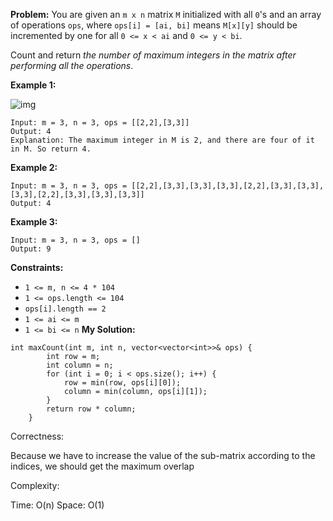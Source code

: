 **Problem:**
You are given an `m x n` matrix `M` initialized with all `0`'s and an array of operations `ops`, where `ops[i] = [ai, bi]` means `M[x][y]` should be incremented by one for all `0 <= x < ai` and `0 <= y < bi`.

Count and return *the number of maximum integers in the matrix after performing all the operations*.

 

**Example 1:**

![img](https://assets.leetcode.com/uploads/2020/10/02/ex1.jpg)

```
Input: m = 3, n = 3, ops = [[2,2],[3,3]]
Output: 4
Explanation: The maximum integer in M is 2, and there are four of it in M. So return 4.
```

**Example 2:**

```
Input: m = 3, n = 3, ops = [[2,2],[3,3],[3,3],[3,3],[2,2],[3,3],[3,3],[3,3],[2,2],[3,3],[3,3],[3,3]]
Output: 4
```

**Example 3:**

```
Input: m = 3, n = 3, ops = []
Output: 9
```

 

**Constraints:**

- `1 <= m, n <= 4 * 104`
- `1 <= ops.length <= 104`
- `ops[i].length == 2`
- `1 <= ai <= m`
- `1 <= bi <= n`
**My Solution:**
```
int maxCount(int m, int n, vector<vector<int>>& ops) {
        int row = m;
        int column = n;
        for (int i = 0; i < ops.size(); i++) {
            row = min(row, ops[i][0]);
            column = min(column, ops[i][1]);
        }
        return row * column;
    }
```
Correctness:

Because we have to increase the value of the sub-matrix according to the indices, we should get the maximum overlap

Complexity:

Time: O(n)
Space: O(1)